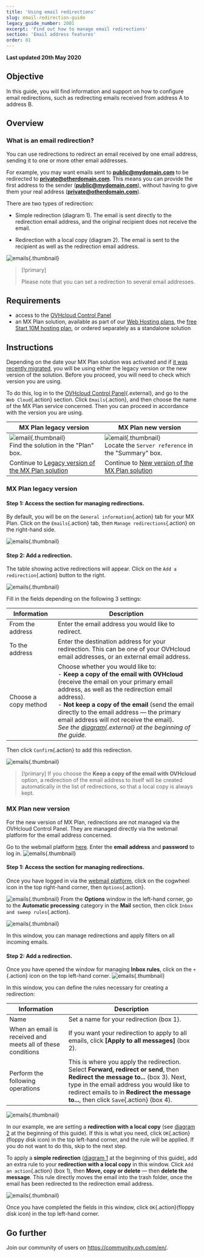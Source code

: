 ```yaml
---
title: 'Using email redirections'
slug: email-redirection-guide
legacy_guide_number: 2001
excerpt: 'Find out how to manage email redirections'
section: 'Email address features'
order: 01
---
```


**Last updated 20th May 2020**

## Objective

In this guide, you will find information and support on how to configure email redirections, such as redirecting emails received from address A to address B.

## Overview 

### What is an email redirection?

You can use redirections to redirect an email received by one email address, sending it to one or more other email addresses.

For example, you may want emails sent to **public@mydomain.com** to be redirected to **private@otherdomain.com**. This means you can provide the first address to the sender (**public@mydomain.com**), without having to give them your real address (**private@otherdomain.com**).

There are two types of redirection: 

- Simple redirection (diagram 1). The email is sent directly to the redirection email address, and the original recipient does not receive the email. 

- Redirection with a local copy (diagram 2). The email is sent to the recipient as well as the redirection email address.

![emails](images/schema-redirect.png){.thumbnail}

> [!primary]
>
> Please note that you can set a redirection to several email addresses.

## Requirements

- access to the [OVHcloud Control Panel](https://www.ovh.com/auth/?action=gotomanager&from=https://www.ovh.co.uk/&ovhSubsidiary=GB)
- an MX Plan solution, available as part of our [Web Hosting plans](https://www.ovhcloud.com/en-gb/web-hosting/), the [free Start 10M hosting plan](https://www.ovhcloud.com/en-gb/domains/free-web-hosting/), or ordered separately as a standalone solution

## Instructions

Depending on the date your MX Plan solution was activated and if [it was recently migrated](https://www.ovh.co.uk/mxplan-migration/), you will be using either the legacy version or the new version of the solution. Before you proceed, you will need to check which version you are using. 

To do this, log in to the [OVHcloud Control Panel](https://www.ovh.com/auth/?action=gotomanager&from=https://www.ovh.co.uk/&ovhSubsidiary=GB){.external}, and go to the `Web Cloud`{.action} section. Click `Emails`{.action}, and then choose the name of the MX Plan service concerned. Then you can proceed in accordance with the version you are using.

|MX Plan legacy version|MX Plan new version|
|---|---|
|![email](images/mxplan-starter-legacy.png){.thumbnail}<br> Find the solution in the "Plan" box.|![email](images/mxplan-starter-new.png){.thumbnail}<br>Locate the `Server reference` in the "Summary" box.|
|Continue to [Legacy version of the MX Plan solution](./#legacy-version-of-the-mx-plan-solution)|Continue to [New version of the MX Plan solution](./#new-version-of-the-mx-plan-solution_1)|

### MX Plan legacy version

#### Step 1: Access the section for managing redirections.
By default, you will be on the `General information`{.action} tab for your MX Plan. Click on the `Emails`{.action} tab, then `Manage redirections`{.action} on the right-hand side.

![emails](images/mxplan-legacy-1.png){.thumbnail}


#### Step 2: Add a redirection.

The table showing active redirections will appear. Click on the `Add a redirection`{.action} button to the right.

![emails](images/mxplan-legacy-2.png){.thumbnail}

Fill in the fields depending on the following 3 settings:

|Information|Description| 
|---|---|  
|From the address |Enter the email address you would like to redirect.|  
|To the address|Enter the destination address for your redirection. This can be one of your OVHcloud email addresses, or an external email address.|
|Choose a copy method|Choose whether you would like to: <br> - **Keep a copy of the email with OVHcloud** (receive the email on your primary email address, as well as the redirection email address). <br> - **Not keep a copy of the email** (send the email directly to the email address — the primary email address will not receive the email). <br> *See the [diagram](./#overview){.external} at the beginning of the guide.*|

Then click `Confirm`{.action} to add this redirection.

![emails](images/mxplan-legacy-3.png){.thumbnail}

> [!primary]
> If you choose the **Keep a copy of the email with OVHcloud** option, a redirection of the email address to itself will be created automatically in the list of
> redirections, so that a local copy is always kept.
> 

### MX Plan new version

For the new version of MX Plan, redirections are not managed via the OVHcloud Control Panel. They are managed directly via the webmail platform for the email address concerned.

Go to the webmail platform [here](https://www.ovh.co.uk/mail/). Enter the **email address** and **password** to log in.
![emails](images/webmail.png){.thumbnail}

#### Step 1: Access the section for managing redirections.

Once you have logged in via the [webmail platform](https://www.ovh.co.uk/mail/), click on the cogwheel icon in the top right-hand corner, then `Options`{.action}.

![emails](images/mxplan-new-1.png){.thumbnail}
From the **Options** window in the left-hand corner, go to the **Automatic processing** category in the **Mail** section, then click `Inbox and sweep rules`{.action}. 

![emails](images/mxplan-new-2.png){.thumbnail}

In this window, you can manage redirections and apply filters on all incoming emails.

#### Step 2: Add a redirection.

Once you have opened the window for managing **Inbox rules**, click on the `+`{.action} icon on the top left-hand corner.
![emails](images/mxplan-new-3.png){.thumbnail}

In this window, you can define the rules necessary for creating a redirection:

|Information|Description| 
|---|---|  
|Name |Set a name for your redirection (box 1).|  
|When an email is received and meets all of these conditions| If you want your redirection to apply to all emails, click **\[Apply to all messages]** (box 2).|
|Perform the following operations|This is where you apply the redirection. Select **Forward, redirect or send**, then **Redirect the message to...** (box 3). Next, type in the email address you would like to redirect emails to in **Redirect the message to...**, then click `Save`{.action} (box 4).|


![emails](images/mxplan-new-4.png){.thumbnail}

In our example, we are setting a **redirection with a local copy** (see [diagram 2](./#overview) at the beginning of this guide). If this is what you need, click `OK`{.action} (floppy disk icon) in the top left-hand corner, and the rule will be applied. If you do not want to do this, skip to the next step.



To apply a **simple redirection** ([diagram 1](./#overview) at the beginning of this guide), add an extra rule to your **redirection with a local copy** in this window. Click `Add an action`{.action} (box 1), then **Move, copy or delete** — then **delete the message**. This rule directly moves the email into the trash folder, once the email has been redirected to the redirection email address.

![emails](images/mxplan-new-5.png){.thumbnail}

Once you have completed the fields in this window, click `OK`{.action}(floppy disk icon) in the top left-hand corner.

## Go further

Join our community of users on <https://community.ovh.com/en/>.